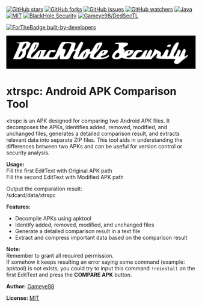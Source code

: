 [![GitHub stars](https://img.shields.io/github/stars/Gameye98/xtrspc.svg)](https://github.com/Gameye98/xtrspc/stargazers)
[![GitHub forks](https://img.shields.io/github/forks/Gameye98/xtrspc.svg)](https://github.com/Gameye98/xtrspc/network/members)
[![GitHub issues](https://img.shields.io/github/issues/Gameye98/xtrspc.svg)](https://github.com/Gameye98/xtrspc/issues)
[![GitHub watchers](https://img.shields.io/github/watchers/Gameye98/xtrspc.svg)](https://github.com/Gameye98/xtrspc/watchers)
[![Java](https://img.shields.io/badge/language-Java-blue.svg)](https://www.java.com/en/)
[![MIT](https://img.shields.io/badge/license-MIT-red.svg)](https://opensource.org/license/mit)
[![BlackHole Security](https://img.shields.io/badge/team-BlackHole%20Security-ocean.svg)](https://github.com/BlackHoleSecurity)
[![Gameye98/DedSecTL](https://img.shields.io/badge/author-Gameye98/DedSecTL-red.svg)](https://github.com/Gameye98)

[![ForTheBadge built-by-developers](http://ForTheBadge.com/images/badges/built-by-developers.svg)](https://github.com/Gameye98)  

[![BlackHole Security](.gitbhs.svg)](https://github.com/BlackHoleSecurity)

# xtrspc: Android APK Comparison Tool

xtrspc is an APK designed for comparing two Android APK files. It decomposes the APKs, identifies added, removed, modified, and unchanged files, generates a detailed comparison result, and extracts relevant data into separate ZIP files. This tool aids in understanding the differences between two APKs and can be useful for version control or security analysis.

**Usage:**  
Fill the first EditText with Original APK path  
Fill the second EditText with Modified APK path  

Output the comparation result:  
/sdcard/data/xtrspc  

**Features:**
- Decompile APKs using apktool  
- Identify added, removed, modified, and unchanged files  
- Generate a detailed comparison result in a text file  
- Extract and compress important data based on the comparison result  

**Note:**  
Remember to grant all required permission.  
If somehow it keeps resulting an error saying some command (example: apktool) is not exists, you could try to input this command ```!reinstall``` on the first EditText and press the **COMPARE APK** button.  

**Author:**
[Gameye98](https://github.com/Gameye98)

**License:**
[MIT](https://github.com/Gameye98/xtrspc/blob/main/README.md)
